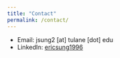 ```yaml
---
title: "Contact"
permalink: /contact/
---
```


* Email: jsung2 [at] tulane [dot] edu 
* LinkedIn: [ericsung1996](https://www.linkedin.com/in/ericsung1996/)